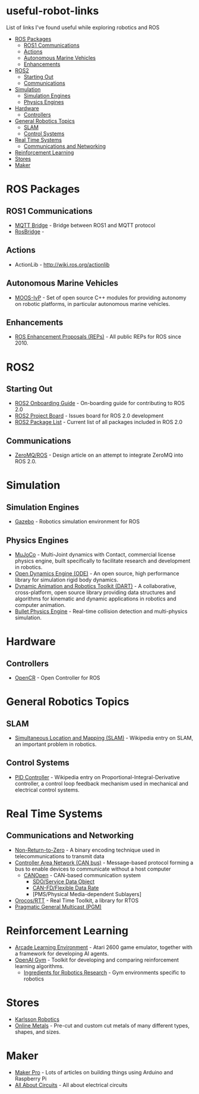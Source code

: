 # useful-robot-links
List of links I've found useful while exploring robotics and ROS

- [ROS Packages](#ros-packages)
  - [ROS1 Communications](#ros1-communications)
  - [Actions](#actions)
  - [Autonomous Marine Vehicles](#autonomous-marine-vehicles)
  - [Enhancements](#enhancements)
- [ROS2](#ros2)
  - [Starting Out](#starting-out)
  - [Communications](#communications)
- [Simulation](#simulation)
  - [Simulation Engines](#simulation-engines)
  - [Physics Engines](#physics-engines)
- [Hardware](#hardware)
  - [Controllers](#controllers)
- [General Robotics Topics](#general-robotics-topics)
  - [SLAM](#slam)
  - [Control Systems](#control-systems)
- [Real Time Systems](#real-time-systems)
  - [Communications and Networking](#communications-and-networking)
- [Reinforcement Learning](#reinforcement-learning)
- [Stores](#stores)
- [Maker](#maker)

# ROS Packages

## ROS1 Communications
* [MQTT Bridge](http://wiki.ros.org/mqtt_bridge) - Bridge between ROS1 and MQTT protocol
* [RosBridge](http://wiki.ros.org/rosbridge_suite) - 

## Actions
* ActionLib - http://wiki.ros.org/actionlib

## Autonomous Marine Vehicles
* [MOOS-IvP](http://oceanai.mit.edu/moos-ivp/pmwiki/pmwiki.php?n=Main.HomePage) - Set of open source C++ modules for providing autonomy on robotic platforms, in particular autonomous marine vehicles.

## Enhancements
* [ROS Enhancement Proposals (REPs)](http://www.ros.org/reps/rep-0000.html) - All public REPs for ROS since 2010.

# ROS2

## Starting Out
* [ROS2 Onboarding Guide](https://github.com/ros2/ros2/wiki/ROS-2-On-boarding-Guide) - On-boarding guide for contributing to ROS 2.0
* [ROS2 Project Board](https://waffle.io/ros2/ros2) - Issues board for ROS 2.0 development
* [ROS2 Package List](https://github.com/ros2/ros2/blob/master/ros2.repos) - Current list of all packages included in ROS 2.0

## Communications
* [ZeroMQ/ROS](https://design.ros2.org/articles/ros_with_zeromq.html) - Design article on an attempt to integrate ZeroMQ into ROS 2.0.

# Simulation

## Simulation Engines
* [Gazebo](http://gazebosim.org/) - Robotics simulation environment for ROS

## Physics Engines
* [MuJoCo](http://www.mujoco.org/) - Multi-Joint dynamics with Contact, commercial license physics engine, built specifically to facilitate research and development in robotics.
* [Open Dynamics Engine (ODE)](http://www.ode.org/) - An open source, high performance library for simulation rigid body dynamics.
* [Dynamic Animation and Robotics Toolkit (DART)](https://dartsim.github.io/) - A collaborative, cross-platform, open source library providing data structures and algorithms for kinematic and dynamic applications in robotics and computer animation.
* [Bullet Physics Engine](https://github.com/bulletphysics/bullet3) - Real-time collision detection and multi-physics simulation.

# Hardware

## Controllers
* [OpenCR](http://support.robotis.com/en/product/controller/opencr.htm) - Open Controller for ROS

# General Robotics Topics

## SLAM
* [Simultaneous Location and Mapping (SLAM)](https://en.wikipedia.org/wiki/Simultaneous_localization_and_mapping) - Wikipedia entry on SLAM, an important problem in robotics.

## Control Systems
* [PID Controller](https://en.wikipedia.org/wiki/PID_controller) - Wikipedia entry on Proportional-Integral-Derivative controller, a control loop feedback mechanism used in mechanical and electrical control systems.

# Real Time Systems

## Communications and Networking
* [Non-Return-to-Zero](https://en.wikipedia.org/wiki/Non-return-to-zero) - A binary encoding technique used in telecommunications to transmit data
* [Controller Area Network (CAN bus)](https://en.wikipedia.org/wiki/CAN_bus) - Message-based protocol forming a bus to enable devices to communicate without a host computer
  * [CANOpen](https://www.can-cia.org/canopen/) - CAN-based communication system
    * [SDO/Service Data Object](https://www.can-cia.org/can-knowledge/canopen/sdo-protocol/)
    * [CAN-FD/Flexible Data Rate](https://www.can-cia.org/can-knowledge/can/can-fd/)
    * [PMS/Physical Media-dependent Sublayers]
* [Orocos/RTT](http://www.orocos.org/rtt) - Real Time Toolkit, a library for RTOS
* [Pragmatic General Multicast (PGM)](https://en.wikipedia.org/wiki/Pragmatic_General_Multicast)

# Reinforcement Learning
* [Arcade Learning Environment](https://github.com/mgbellemare/Arcade-Learning-Environment) - Atari 2600 game emulator, together with a framework for developing AI agents.
* [OpenAI Gym](https://github.com/openai/gym) - Toolkit for developing and comparing reinforcement learning algorithms.
  * [Ingredients for Robotics Research](https://blog.openai.com/ingredients-for-robotics-research/) - Gym environments specific to robotics

# Stores
* [Karlsson Robotics](https://www.kr4.us/)
* [Online Metals](http://www.onlinemetals.com/) - Pre-cut and custom cut metals of many different types, shapes, and sizes.

# Maker
* [Maker Pro](https://maker.pro/) - Lots of articles on building things using Arduino and Raspberry Pi
* [All About Circuits](https://www.allaboutcircuits.com/) - All about electrical circuits
